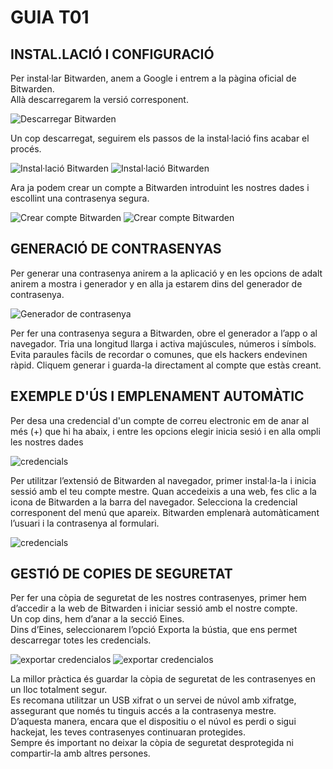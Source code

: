 # GUIA T01
## INSTAL.LACIÓ I CONFIGURACIÓ
Per instal·lar Bitwarden, anem a Google i entrem a la pàgina oficial de Bitwarden.  
Allà descarregarem la versió corresponent.

![Descarregar Bitwarden](img/guia_img/image1.png)

Un cop descarregat, seguirem els passos de la instal·lació fins acabar el procés.

![Instal·lació Bitwarden](img/guia_img/image2.png) ![Instal·lació Bitwarden](img/guia_img/image3.png)

Ara ja podem crear un compte a Bitwarden introduint les nostres dades i escollint una contrasenya segura.

![Crear compte Bitwarden](img/guia_img/image9.png) ![Crear compte Bitwarden](img/guia_img/image10.png)

## GENERACIÓ DE CONTRASENYAS
Per generar una contrasenya anirem a la aplicació y en les opcions de adalt anirem a mostra i generador y en alla ja estarem dins del generador de contrasenya.

![Generador de contrasenya](img/guia_img/image13.png)

Per fer una contrasenya segura a Bitwarden, obre el generador a l’app o al navegador.
Tria una longitud llarga i activa majúscules, números i símbols.
Evita paraules fàcils de recordar o comunes, que els hackers endevinen ràpid.
Cliquem generar i guarda-la directament al compte que estàs creant.

## EXEMPLE D'ÚS I EMPLENAMENT AUTOMÀTIC
Per desa una credencial d'un compte de correu electronic em de anar al més (+) que hi ha abaix, i entre les opcions elegir inicia sesió i en alla ompli les nostres dades

![credencials ](img/guia_img/image11.png)


Per utilitzar l’extensió de Bitwarden al navegador, primer instal·la-la i inicia sessió amb el teu compte mestre.
Quan accedeixis a una web, fes clic a la icona de Bitwarden a la barra del navegador.
Selecciona la credencial corresponent del menú que apareix.
Bitwarden emplenarà automàticament l’usuari i la contrasenya al formulari.

![credencials ](img/guia_img/image16.png)

## GESTIÓ DE COPIES DE SEGURETAT
Per fer una còpia de seguretat de les nostres contrasenyes, primer hem d’accedir a la web de Bitwarden i iniciar sessió amb el nostre compte.  
Un cop dins, hem d’anar a la secció Eines.  
Dins d’Eines, seleccionarem l’opció Exporta la bústia, que ens permet descarregar totes les credencials.  

![exportar credencialos ](img/guia_img/image22.png) ![exportar credencialos ](img/guia_img/image23.png)


La millor pràctica és guardar la còpia de seguretat de les contrasenyes en un lloc totalment segur.  
Es recomana utilitzar un USB xifrat o un servei de núvol amb xifratge, assegurant que només tu tinguis accés a la contrasenya mestre.  
D’aquesta manera, encara que el dispositiu o el núvol es perdi o sigui hackejat, les teves contrasenyes continuaran protegides.  
Sempre és important no deixar la còpia de seguretat desprotegida ni compartir-la amb altres persones.
